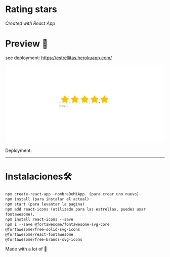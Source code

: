 # Rating stars

_Created with React App_

# Preview 🚀
see deployment: https://estrellitas.herokuapp.com/

![](docs/screenshot.jpeg)

Deployment: []()

*********************************************************

# Instalaciones🛠

```
npx create-react-app -nombreDeMiApp. (para crear uno nuevo).
npm install (para instalar el actual)
npm start (para levantar la pagina)
npm add react-icons (utilizado para las estrellas, puedes usar fontawesome).
npm install react-icons --save
npm i --save @fortawesome/fontawesome-svg-core  
@fortawesome/free-solid-svg-icons 
@fortawesome/react-fontawesome 
@fortawesome/free-brands-svg-icons
```

Made with a lot of 💛

